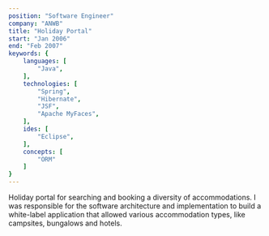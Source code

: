 ```yaml
---
position: "Software Engineer"
company: "ANWB"
title: "Holiday Portal"
start: "Jan 2006"
end: "Feb 2007"
keywords: {
    languages: [
        "Java",
    ],
    technologies: [
        "Spring",
        "Hibernate",
        "JSF",
        "Apache MyFaces",
    ],
    ides: [
        "Eclipse",
    ],
    concepts: [
        "ORM"
    ]
}
---
```


Holiday portal for searching and booking a diversity of accommodations. I was responsible for the software architecture and implementation to build a white-label application that allowed various accommodation types, like campsites, bungalows and hotels.

